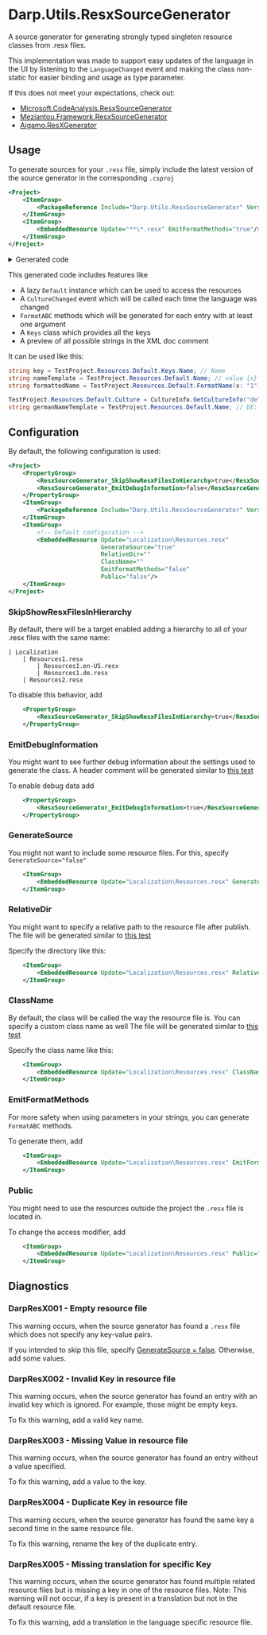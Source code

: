 # Darp.Utils.ResxSourceGenerator

A source generator for generating strongly typed singleton resource classes from .resx files.

This implementation was made to support easy updates of the language in the UI by listening to the `LanguageChanged` event
and making the class non-static for easier binding and usage as type parameter.

If this does not meet your expectations, check out:
- [Microsoft.CodeAnalysis.ResxSourceGenerator](https://www.nuget.org/packages/Microsoft.CodeAnalysis.ResxSourceGenerator)
- [Meziantou.Framework.ResxSourceGenerator](https://www.nuget.org/packages/Meziantou.Framework.ResxSourceGenerator)
- [Aigamo.ResXGenerator](https://www.nuget.org/packages/Aigamo.ResXGenerator)

## Usage

To generate sources for your `.resx` file, simply include the latest version of the source generator in the corresponding `.csproj`

```xml
<Project>
    <ItemGroup>
        <PackageReference Include="Darp.Utils.ResxSourceGenerator" Version="X.Y.Z" PrivateAssets="all"/>
    </ItemGroup>
    <ItemGroup>
        <EmbeddedResource Update="**\*.resx" EmitFormatMethods="true"/>
    </ItemGroup>
</Project>
```

<details>
    <summary>Generated code</summary>

```csharp
// <auto-generated/>

#nullable enable

namespace TestProject
{
    /// <summary>A strongly typed resource class for '/0/Resources.resx'</summary>
    internal sealed partial class Resources
    {
        private static Resources? _default;
        /// <summary>The Default implementation of <see cref="Resources"/></summary>
        public static Resources Default => _default ??= new Resources();

        public delegate void CultureChangedDelegate(global::System.Globalization.CultureInfo? oldCulture, global::System.Globalization.CultureInfo? newCulture);
        /// <summary>Called after the <see cref="Culture"/> was updated. Provides previous culture and the newly set culture</summary>
        public event CultureChangedDelegate? CultureChanged;

        private global::System.Globalization.CultureInfo? _culture;
        /// <summary>Get or set the Culture to be used for all resource lookups issued by this strongly typed resource class.</summary>
        public System.Globalization.CultureInfo? Culture
        {
            get => _culture;
            set
            {
                System.Globalization.CultureInfo? oldCulture = _culture;
                _culture = value;
                if (!System.Collections.Generic.EqualityComparer<System.Globalization.CultureInfo>.Default.Equals(oldCulture, value))
                    CultureChanged?.Invoke(oldCulture, value);
            }
        }

        ///<summary>Returns the cached ResourceManager instance used by this class.</summary>
        [global::System.ComponentModel.EditorBrowsable(global::System.ComponentModel.EditorBrowsableState.Advanced)]
        public global::System.Resources.ResourceManager ResourceManager { get; } = new global::System.Resources.ResourceManager("TestProject.Resources", typeof(Resources).Assembly);

        /// <summary>Get a resource of the <see cref="ResourceManager"/> with the configured <see cref="Culture"/> as a string</summary>
        /// <param name="resourceKey">The name of the resource to get</param>
        /// <returns>Returns the resource value as a string or the <paramref name="resourceKey"/> if it could not be found</returns>
        [global::System.Runtime.CompilerServices.MethodImpl(global::System.Runtime.CompilerServices.MethodImplOptions.AggressiveInlining)]
        public string GetResourceString(string resourceKey) => ResourceManager.GetString(resourceKey, Culture) ?? resourceKey;
        private string GetResourceString(string resourceKey, string[]? formatterNames)
        {
            var value = GetResourceString(resourceKey);
            if (formatterNames == null) return value;
            for (var i = 0; i < formatterNames.Length; i++)
            {
                value = value.Replace($"{{{formatterNames[i]}}}", $"{{{i}}}");
            }
            return value;
        }

        /// <summary>Get the resource of <see cref="Keys.@Name"/></summary>
        /// <value>value {x}</value>
        public string @Name => GetResourceString(Keys.@Name);
        /// <summary>Format the resource of <see cref="Keys.@Name"/></summary>
        /// <value>value {x}</value>
        /// <param name="x">The parameter to be used at position {0}</param>
        /// <returns>The formatted <see cref="Keys.@Name"/> string</returns>
        public string @FormatName(object? x) => string.Format(Culture, GetResourceString(@Name, new[] { "x" }), x);

        /// <summary>All keys contained in <see cref="Resources"/></summary>
        public static class Keys
        {
            /// <summary> <list type="table">
            /// <item> <term><b>Default</b></term> <description>value {x}</description> </item>
            /// <item> <term><b>de-DE</b></term> <description>DE: value {x}</description> </item>
            /// </list> </summary>
            public const string @Name = @"Name";
        }
    }
}
```
</details>

This generated code includes features like
- A lazy `Default` instance which can be used to access the resources
- A `CultureChanged` event which will be called each time the language was changed
- `FormatABC` methods which will be generated for each entry with at least one argument
- A `Keys` class which provides all the keys
- A preview of all possible strings in the XML doc comment

It can be used like this:
```csharp
string key = TestProject.Resources.Default.Keys.Name; // Name
string nameTemplate = TestProject.Resources.Default.Name; // value {x}
string formattedName = TestProject.Resources.Default.FormatName(x: "1"); // value 1

TestProject.Resources.Default.Culture = CultureInfo.GetCultureInfo("de");
string germanNameTemplate = TestProject.Resources.Default.Name; // DE: value {x}
```

## Configuration

By default, the following configuration is used:
```xml
<Project>
    <PropertyGroup>
        <ResxSourceGenerator_SkipShowResxFilesInHierarchy>true</ResxSourceGenerator_SkipShowResxFilesInHierarchy>
        <ResxSourceGenerator_EmitDebugInformation>false</ResxSourceGenerator_EmitDebugInformation>
    </PropertyGroup>
    <ItemGroup>
        <PackageReference Include="Darp.Utils.ResxSourceGenerator" Version="X.Y.Z" PrivateAssets="all"/>
    </ItemGroup>
    <ItemGroup>
        <!-- Default configuration -->
        <EmbeddedResource Update="Localization\Resources.resx"
                          GenerateSource="true"
                          RelativeDir=""
                          ClassName=""
                          EmitFormatMethods="false"
                          Public="false"/>
    </ItemGroup>
</Project>
```

### SkipShowResxFilesInHierarchy

By default, there will be a target enabled adding a hierarchy to all of your .resx files with the same name:
```
| Localization
    | Resources1.resx
        | Resources1.en-US.resx
        | Resources1.de.resx
    | Resources2.resx
```

To disable this behavior, add
```xml
    <PropertyGroup>
        <ResxSourceGenerator_SkipShowResxFilesInHierarchy>true</ResxSourceGenerator_SkipShowResxFilesInHierarchy>
    </PropertyGroup>
```

### EmitDebugInformation

You might want to see further debug information about the settings used to generate the class.
A header comment will be generated similar to [this test](https://github.com/rosslight/Darp.Utils/blob/main/test/Darp.Utils.ResxSourceGenerator.Tests/Resources/SingleString_DebugInformationAsync/Resources.Designer.g.cs)

To enable debug data add
```xml
    <PropertyGroup>
        <ResxSourceGenerator_EmitDebugInformation>true</ResxSourceGenerator_EmitDebugInformation>
    </PropertyGroup>
```

### GenerateSource

You might not want to include some resource files. For this, specify `GenerateSource="false"`
```xml
    <ItemGroup>
        <EmbeddedResource Update="Localization\Resources.resx" GenerateSource="false"/>
    </ItemGroup>
```

### RelativeDir

You might want to specify a relative path to the resource file after publish.
The file will be generated similar to [this test](https://github.com/rosslight/Darp.Utils/blob/main/test/Darp.Utils.ResxSourceGenerator.Tests/Resources/SingleString_RelativeDirAsync_NS1.NS2/Resources.Designer.g.cs)

Specify the directory like this:
```xml
    <ItemGroup>
        <EmbeddedResource Update="Localization\Resources.resx" RelativeDir="Relative.Directory"/>
    </ItemGroup>
```

### ClassName

By default, the class will be called the way the resource file is. You can specify a custom class name as well
The file will be generated similar to [this test](https://github.com/rosslight/Darp.Utils/blob/main/test/Darp.Utils.ResxSourceGenerator.Tests/Resources/SingleString_ClassNameAsync_NS1.NS2/Resources.Designer.g.cs)

Specify the class name like this:
```xml
    <ItemGroup>
        <EmbeddedResource Update="Localization\Resources.resx" ClassName="Some.Name"/>
    </ItemGroup>
```

### EmitFormatMethods

For more safety when using parameters in your strings, you can generate `FormatABC` methods.

To generate them, add
```xml
    <ItemGroup>
        <EmbeddedResource Update="Localization\Resources.resx" EmitFormatMethods="true"/>
    </ItemGroup>
```

### Public

You might need to use the resources outside the project the `.resx` file is located in.

To change the access modifier, add
```xml
    <ItemGroup>
        <EmbeddedResource Update="Localization\Resources.resx" Public="true"/>
    </ItemGroup>
```

## Diagnostics

### DarpResX001 - Empty resource file

This warning occurs, when the source generator has found a `.resx` file which does not specify any key-value pairs.

If you intended to skip this file, specify [GenerateSource = false](#GenerateSource). Otherwise, add some values.

### DarpResX002 - Invalid Key in resource file

This warning occurs, when the source generator has found an entry with an invalid key which is ignored.
For example, those might be empty keys.

To fix this warning, add a valid key name.

### DarpResX003 - Missing Value in resource file

This warning occurs, when the source generator has found an entry without a value specified.

To fix this warning, add a value to the key.

### DarpResX004 - Duplicate Key in resource file

This warning occurs, when the source generator has found the same key a second time in the same resource file.

To fix this warning, rename the key of the duplicate entry.

### DarpResX005 - Missing translation for specific Key

This warning occurs, when the source generator has found multiple related resource files but is missing a key in one of the resource files.
Note: This warning will not occur, if a key is present in a translation but not in the default resource file.

To fix this warning, add a translation in the language specific resource file.
